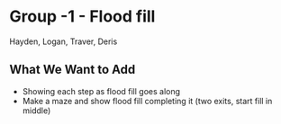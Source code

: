 # Group -1 - Flood fill
Hayden, Logan, Traver, Deris

## What We Want to Add
* Showing each step as flood fill goes along
* Make a maze and show flood fill completing it (two exits, start fill in middle)
